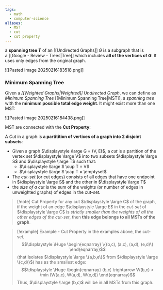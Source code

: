 ```yaml
---
tags:
  - math
  - computer-science
aliases:
  - MST
  - cut
  - cut property
---
```

a **spanning tree _T_** of an  [[Undirected Graphs]] _G_ is a subgraph that is a [[Google - Review - Trees|Tree]] which includes **all of the vertices of _G_**. It uses only edges from the original graph.

![[Pasted image 20250216183518.png]]

### Minimum Spanning Tree

Given a *[[Weighted Graphs|Weighted]] Undirected Graph*, we can define as *Minimum Spanning Tree* [[Minimum Spanning Tree|MST]], a *spanning tree* with the **minimum possible total edge weight**. It might exist more than one MST:

![[Pasted image 20250216184438.png]]

MST are connected with the **Cut Property**:

A *Cut* in a graph is **a partitition of vertices of a graph into 2 disjoint subsets**:
-  Given a graph $\displaystyle \large G = (V, E)$, a *cut* is a partition of the vertex set $\displaystyle \large V$ into two subsets $\displaystyle \large S$ and $\displaystyle \large T$ such that:
	- $\displaystyle \large S \cup T = V$ 
	- $\displaystyle \large S \cap T = \emptyset$  
- The *cut-set* (or cut edges) consists of all edges that have one endpoint in $\displaystyle \large S$ and the other in $\displaystyle \large T$
- the *size of a cut* is the sum of the weights (or number of edges in unweighted graphs) of edges in the cut-set.

>[!note] Cut Property
> for any cut $\displaystyle \large C$ of the graph, if the weight of an edge $\displaystyle \large E$ in the *cut-set* of $\displaystyle \large C$ is *strictly smaller than the weights of all the other edges of the cut-set*, then **this edge belongs to all MSTs of the graph**.

>[!example] Example - Cut Property
> in the examples above, the cut-set,
>$$\displaystyle \Huge \begin{eqnarray} 
>\{(b,c), (a,c), (a,d), (e,d)\}
>\end{eqnarray}$$
>(that Isolates $\displaystyle \large \{a,b,e\}$ from $\displaystyle \large \{c,d\}$) has as the smallest edge:
>$$\displaystyle \Huge \begin{eqnarray} 
>(b,c) \rightarrow W(b,c) < \min (W(a,c), W(a,d), W(e,d))
>\end{eqnarray}$$
>Thus, $\displaystyle \large (b,c)$ will be in all MSTs from this graph.


